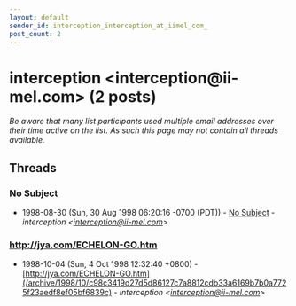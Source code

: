 ```yaml
---
layout: default
sender_id: interception_interception_at_iimel_com_
post_count: 2
---
```


# interception <interception<span>@</span>ii-mel.com> (2 posts)

_Be aware that many list participants used multiple email addresses over their time active on the list. As such this page may not contain all threads available._

## Threads

### No Subject
+ 1998-08-30 (Sun, 30 Aug 1998 06:20:16 -0700 (PDT)) - [No Subject](/archive/1998/08/0d53d75b2e3a46abc452ca6adaa83b0b9e4cb357d4717fed2effcd8237e79003) - _interception \<interception@ii-mel.com\>_

### http://jya.com/ECHELON-GO.htm
+ 1998-10-04 (Sun, 4 Oct 1998 12:32:40 +0800) - [http://jya.com/ECHELON-GO.htm](/archive/1998/10/c98c3419d27d5d86127c7a8812cdb33a6169b7b0a7725f23aedf8ef05bf6839c) - _interception \<interception@ii-mel.com\>_

